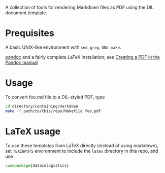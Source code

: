 A collection of tools for rendering Markdown files as PDF using the DIL
document template.

# Prequisites

A basic UNIX-like environment with `sed`, `grep`, `GNU make`.

[pandoc](https://pandoc.org/) and a fairly complete LaTeX
installation; see [Creating a PDF in the Pandoc
manual](https://pandoc.org/MANUAL.html#creating-a-pdf)

# Usage

To convert foo.md file to a DIL-styled PDF, type

```sh
cd directory/containing/markdown
make -f path/to/this/repo/Makefile foo.pdf
```

# LaTeX usage

To use these templates from LaTeX directly (instead of using
markdown), set `TEXINPUTS` environment to include the `latex`
directory in this repo, and use

```latex
\usepackage{datainlogistics}
```

